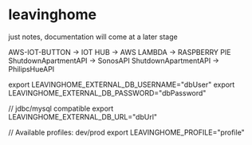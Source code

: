 # leavinghome


just notes, documentation will come at a later stage


AWS-IOT-BUTTON -> IOT HUB -> AWS LAMBDA -> RASPBERRY PIE
ShutdownApartmentAPI -> SonosAPI
ShutdownApartmentAPI -> PhilipsHueAPI


export LEAVINGHOME_EXTERNAL_DB_USERNAME="dbUser"
export LEAVINGHOME_EXTERNAL_DB_PASSWORD="dbPassword"

// jdbc/mysql compatible
export LEAVINGHOME_EXTERNAL_DB_URL="dbUrl"


// Available profiles: dev/prod
export LEAVINGHOME_PROFILE="profile"



  

 